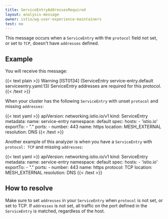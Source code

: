 ```yaml
---
title: ServiceEntryAddressesRequired
layout: analysis-message
owner: istio/wg-user-experience-maintainers
test: no
---
```


This message occurs when a `ServiceEntry` with the `protocol` field not set, or set to `TCP`, doesn't have `addresses` defined.

## Example

You will receive this message:

{{< text plain >}}
Warning [IST0134] (ServiceEntry service-entry.default serviceentry.yaml:13) ServiceEntry addresses are required for this protocol.
{{< /text >}}

When your cluster has the following `ServiceEntry` with unset `protocol` and missing `addresses`:

{{< text yaml >}}
apiVersion: networking.istio.io/v1
kind: ServiceEntry
metadata:
  name: service-entry
  namespace: default
spec:
  hosts:
    - 'istio.io'
  exportTo:
    - "."
  ports:
    - number: 443
      name: https
  location: MESH_EXTERNAL
  resolution: DNS
{{< /text >}}

Another example of this analyzer is when you have a `ServiceEntry` with `protocol: TCP` and missing `addresses`:

{{< text yaml >}}
apiVersion: networking.istio.io/v1
kind: ServiceEntry
metadata:
  name: service-entry
  namespace: default
spec:
  hosts:
    - 'istio.io'
  exportTo:
    - "."
  ports:
    - number: 443
      name: https
      protocol: TCP
  location: MESH_EXTERNAL
  resolution: DNS
{{< /text >}}

## How to resolve

Make sure to set `addresses` in your `ServiceEntry` when `protocol` is not set, or set to TCP. If `addresses` is not set, all traffic on the port defined in the `ServiceEntry` is matched, regardless of the host.
